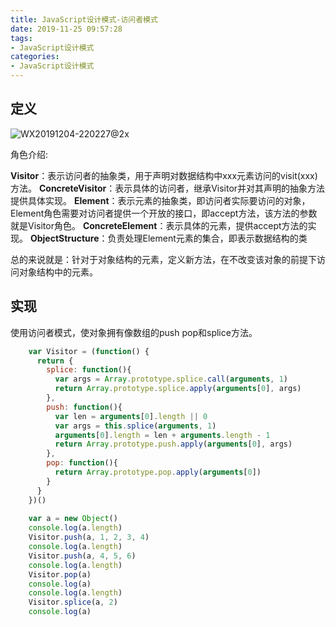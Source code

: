 ```yaml
---
title: JavaScript设计模式-访问者模式
date: 2019-11-25 09:57:28
tags: 
- JavaScript设计模式
categories: 
- JavaScript设计模式
---
```


## 定义

![WX20191204-220227@2x](http://www.qinhanwen.xyz/WX20191204-220227@2x.png)

角色介绍:

**Visitor**：表示访问者的抽象类，用于声明对数据结构中xxx元素访问的visit(xxx)方法。
**ConcreteVisitor**：表示具体的访问者，继承Visitor并对其声明的抽象方法提供具体实现。
**Element**：表示元素的抽象类，即访问者实际要访问的对象，Element角色需要对访问者提供一个开放的接口，即accept方法，该方法的参数就是Visitor角色。
**ConcreteElement**：表示具体的元素，提供accept方法的实现。
**ObjectStructure**：负责处理Element元素的集合，即表示数据结构的类

总的来说就是：针对于对象结构的元素，定义新方法，在不改变该对象的前提下访问对象结构中的元素。



## 实现

使用访问者模式，使对象拥有像数组的push pop和splice方法。

```javascript
    var Visitor = (function() {
      return {
        splice: function(){
          var args = Array.prototype.splice.call(arguments, 1)
          return Array.prototype.splice.apply(arguments[0], args)
        },
        push: function(){
          var len = arguments[0].length || 0
          var args = this.splice(arguments, 1)
          arguments[0].length = len + arguments.length - 1
          return Array.prototype.push.apply(arguments[0], args)
        },
        pop: function(){
          return Array.prototype.pop.apply(arguments[0])
        }
      }
    })()
    
    var a = new Object()
    console.log(a.length)
    Visitor.push(a, 1, 2, 3, 4)
    console.log(a.length)
    Visitor.push(a, 4, 5, 6)
    console.log(a.length)
    Visitor.pop(a)
    console.log(a)
    console.log(a.length)
    Visitor.splice(a, 2)
    console.log(a)
```



